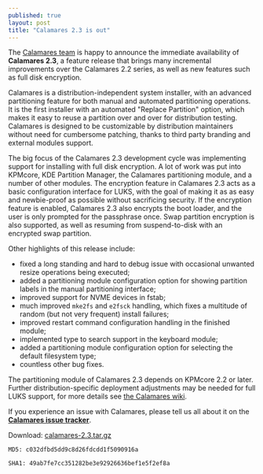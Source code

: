 ```yaml
---
published: true
layout: post
title: "Calamares 2.3 is out"
---
```

The [Calamares team](https://calamares.io/team/) is happy to announce the immediate availability of **Calamares 2.3**, a feature release that brings many incremental improvements over the Calamares 2.2 series, as well as new features such as full disk encryption.

Calamares is a distribution-independent system installer, with an advanced partitioning feature for both manual and automated partitioning operations. It is the first installer with an automated "Replace Partition" option, which makes it easy to reuse a partition over and over for distribution testing. Calamares is designed to be customizable by distribution maintainers without need for cumbersome patching, thanks to third party branding and external modules support.

<!--more-->

The big focus of the Calamares 2.3 development cycle was implementing support for installing with full disk encryption. A lot of work was put into KPMcore, KDE Partition Manager, the Calamares partitioning module, and a number of other modules. The encryption feature in Calamares 2.3 acts as a basic configuration interface for LUKS, with the goal of making it as as easy and newbie-proof as possible without sacrificing security. If the encryption feature is enabled, Calamares 2.3 also encrypts the boot loader, and the user is only prompted for the passphrase once. Swap partition encryption is also supported, as well as resuming from suspend-to-disk with an encrypted swap partition.

Other highlights of this release include:
* fixed a long standing and hard to debug issue with occasional unwanted resize operations being executed;
* added a partitioning module configuration option for showing partition labels in the manual partitioning interface;
* improved support for NVME devices in fstab;
* much improved `mke2fs` and `e2fsck` handling, which fixes a multitude of random (but not very frequent) install failures;
* improved restart command configuration handling in the finished module;
* implemented type to search support in the keyboard module;
* added a partitioning module configuration option for selecting the default filesystem type;
* countless other bug fixes.

The partitioning module of Calamares 2.3 depends on KPMcore 2.2 or later. Further distribution-specific deployment adjustments may be needed for full LUKS support, for more details see [the Calamares wiki](https://github.com/calamares/calamares/wiki/LUKS-Deployment).

If you experience an issue with Calamares, please tell us all about it on the [**Calamares issue tracker**](https://calamares.io/bugs/).

Download: [calamares-2.3.tar.gz](https://github.com/calamares/calamares/releases/download/v2.3/calamares-2.3.tar.gz)

`MD5: c032dfbd5dd9c8d26fdcdd1f5090916a`

`SHA1: 49ab7fe7cc351282be3e92926636bef1e5f2ef8a`
